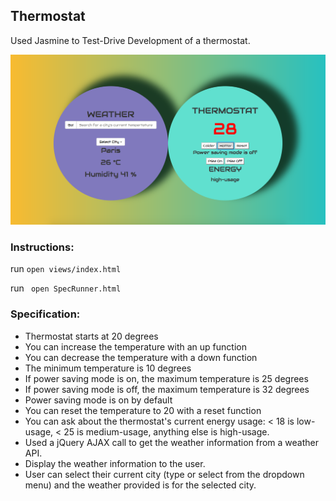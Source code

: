 ## Thermostat

Used Jasmine to Test-Drive Development of a thermostat.

![thermostat image](./public/thermostat.png)

### Instructions:

run  `open views/index.html`

run ` open SpecRunner.html`

### Specification:

- Thermostat starts at 20 degrees
- You can increase the temperature with an up function
- You can decrease the temperature with a down function
- The minimum temperature is 10 degrees
- If power saving mode is on, the maximum temperature is 25 degrees
- If power saving mode is off, the maximum temperature is 32 degrees
- Power saving mode is on by default
- You can reset the temperature to 20 with a reset function
- You can ask about the thermostat's current energy usage: < 18 is low-usage, < 25 is medium-usage, anything else is high-usage.
- Used a jQuery AJAX call to get the weather information from a weather API.
- Display the weather information to the user.
- User can select their current city (type or select from the dropdown menu) and the weather provided is for the selected city.
